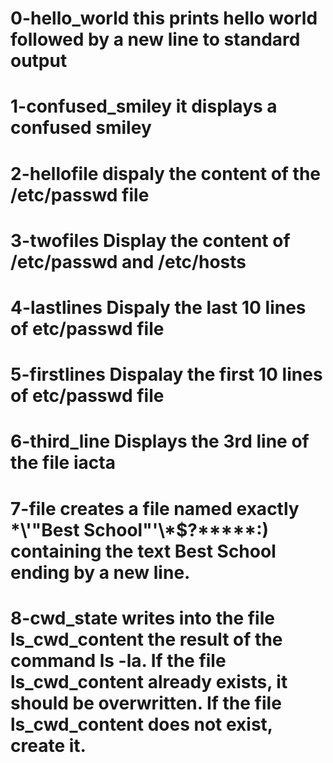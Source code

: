 # 0-hello_world this prints hello world followed by a new line to standard output

# 1-confused_smiley it displays a confused smiley

# 2-hellofile dispaly the content of the /etc/passwd file

# 3-twofiles Display the content of /etc/passwd and /etc/hosts

# 4-lastlines Dispaly the last 10 lines of etc/passwd file

# 5-firstlines Dispalay the first 10 lines of etc/passwd file

# 6-third_line Displays the 3rd line of the file iacta

# 7-file creates a file named exactly \*\\'"Best School"\'\\*$\?\*\*\*\*\*:) containing the text Best School ending by a new line.

# 8-cwd_state  writes into the file ls_cwd_content the result of the command ls -la. If the file ls_cwd_content already exists, it should be overwritten. If the file ls_cwd_content does not exist, create it.



